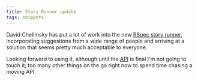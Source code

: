 ```yaml
---
title: Story Runner update
tags: snippets
---
```


David Chelimsky has put a lot of work into the new [RSpec story runner](http://blog.davidchelimsky.net/articles/2007/10/21/story-runner-in-plain-english), incorporating suggestions from a wide range of people and arriving at a solution that seems pretty much acceptable to everyone.

Looking forward to using it, although until the [API](http://typechecked.net/wiki/API) is final I'm not going to touch it; too many other things on the go right now to spend time chasing a moving API.
